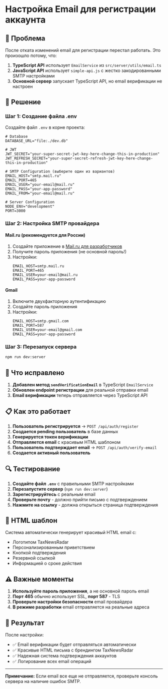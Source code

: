 # Настройка Email для регистрации аккаунта

## 📧 Проблема

После отката изменений email для регистрации перестал работать. Это произошло потому, что:

1. **TypeScript API** использует `EmailService` из `src/server/utils/email.ts`
2. **JavaScript API** использует `simple-api.js` с жестко закодированными SMTP настройками
3. **Основной сервер** запускает TypeScript API, но email верификации не настроен

## 🔧 Решение

### Шаг 1: Создание файла .env

Создайте файл `.env` в корне проекта:

```env
# Database
DATABASE_URL="file:./dev.db"

# JWT
JWT_SECRET="your-super-secret-jwt-key-here-change-this-in-production"
JWT_REFRESH_SECRET="your-super-secret-refresh-jwt-key-here-change-this-in-production"

# SMTP Configuration (выберите один из вариантов)
EMAIL_HOST="smtp.mail.ru"
EMAIL_PORT=465
EMAIL_USER="your-email@mail.ru"
EMAIL_PASS="your-app-password"
EMAIL_FROM="your-email@mail.ru"

# Server Configuration
NODE_ENV="development"
PORT=3000
```

### Шаг 2: Настройка SMTP провайдера

#### Mail.ru (рекомендуется для России)
1. Создайте приложение в [Mail.ru для разработчиков](https://api.mail.ru/)
2. Получите пароль приложения (не основной пароль!)
3. Настройки:
   ```env
   EMAIL_HOST=smtp.mail.ru
   EMAIL_PORT=465
   EMAIL_USER=your-email@mail.ru
   EMAIL_PASS=your-app-password
   ```

#### Gmail
1. Включите двухфакторную аутентификацию
2. Создайте пароль приложения
3. Настройки:
   ```env
   EMAIL_HOST=smtp.gmail.com
   EMAIL_PORT=587
   EMAIL_USER=your-email@gmail.com
   EMAIL_PASS=your-app-password
   ```

### Шаг 3: Перезапуск сервера

```bash
npm run dev:server
```

## 🚀 Что исправлено

1. **Добавлен метод `sendVerificationEmail`** в TypeScript `EmailService`
2. **Обновлен endpoint регистрации** для реальной отправки email
3. **Email верификации** теперь отправляется через TypeScript API

## 📋 Как это работает

1. **Пользователь регистрируется** → `POST /api/auth/register`
2. **Создается pending пользователь** в базе данных
3. **Генерируется токен верификации**
4. **Отправляется email** с красивым HTML шаблоном
5. **Пользователь подтверждает email** → `POST /api/auth/verify-email`
6. **Создается активный пользователь**

## 🔍 Тестирование

1. **Создайте файл `.env`** с правильными SMTP настройками
2. **Перезапустите сервер** (`npm run dev:server`)
3. **Зарегистрируйтесь** с реальным email
4. **Проверьте почту** - должно прийти письмо с подтверждением
5. **Нажмите на ссылку** - должна открыться страница подтверждения

## 📱 HTML шаблон

Система автоматически генерирует красивый HTML email с:
- Логотипом TaxNewsRadar
- Персонализированным приветствием
- Кнопкой подтверждения
- Резервной ссылкой
- Информацией о сроке действия

## ⚠️ Важные моменты

1. **Используйте пароль приложения**, а не основной пароль email
2. **Порт 465** обычно использует SSL, **порт 587** - TLS
3. **Проверьте настройки безопасности** email провайдера
4. **В режиме разработки** email отправляется на реальные адреса

## 🎯 Результат

После настройки:
- ✅ Email верификации будет отправляться автоматически
- ✅ Красивые HTML письма с брендингом TaxNewsRadar
- ✅ Надежная система подтверждения аккаунтов
- ✅ Логирование всех email операций

---

**Примечание:** Если email все еще не отправляется, проверьте консоль сервера на наличие ошибок SMTP.



